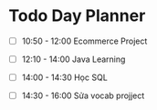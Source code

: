 

# Todo Day Planner

- [ ] 10:50 - 12:00 Ecommerce Project
- [ ] 12:10 - 14:00 Java Learning
- [ ] 14:00 - 14:30 Học SQL
- [ ] 14:30 - 16:00 Sửa vocab projject

